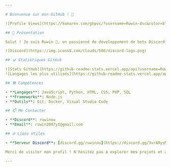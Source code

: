 ```yaml
---

# Bienvenue sur mon GitHub ! 👋

![Profile Views](https://komarev.com/ghpvc/?username=Ruwin-dsc&color=blue) ![GitHub Followers](https://img.shields.io/github/followers/Ruwin-dsc?style=social)

## 🚀 Présentation

Salut ! Je suis Ruwin 🎉, un passionné de développement de bots Discord 🤖. Sur ce profil, vous trouverez divers projets et exemples de bots Discord que j'ai créés et partagés. Mon objectif est de fournir des ressources utiles pour les développeurs Discord et de contribuer à la communauté.

![Discord](https://img.icons8.com/clouds/500/discord-logo.png)

## 📊 Statistiques GitHub

![Stats GitHub](https://github-readme-stats.vercel.app/api?username=Ruwin-dsc&show_icons=true&theme=radical)
![Langages les plus utilisés](https://github-readme-stats.vercel.app/api/top-langs/?username=Ruwin-dsc&layout=compact&theme=radical)

## 🛠️ Compétences

- **Langages**: JavaScript, Python, HTML, CSS, PHP, SQL
- **Frameworks**: Node.js
- **Outils**: Git, Docker, Visual Studio Code

## 📫 Me Contacter

- **Discord**: ruwinou
- **Email**: ruwin2007yt@gmail.com

## 🌐 Liens Utiles

- **Serveur Discord**: [discord.gg/ruwinou](https://discord.gg/3vrARysMt5)

Merci de visiter mon profil ! N'hésitez pas à explorer mes projets et à me contacter pour toute question ou collaboration. 🚀

---
```

